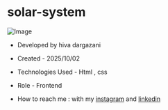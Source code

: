 # solar-system

![Image](https://github.com/user-attachments/assets/e22d5cef-55dd-4525-944b-197ddb801fa8)



- Developed by hiva dargazani

- Created - 2025/10/02

- Technologies Used - Html , css 


- Role - Frontend

- How to reach me : with my [instagram](https://www.instagram.com/hivadi.dev) and [linkedin](https://www.linkedin.com/in/hivadi.dev)

